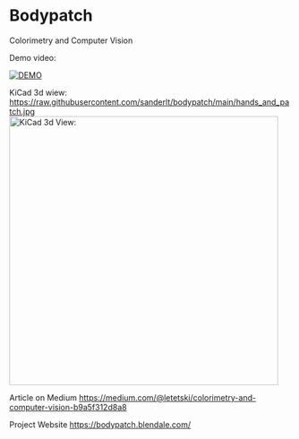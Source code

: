 # Bodypatch 

Colorimetry and Computer Vision


Demo video:

[![DEMO](https://img.youtube.com/vi/iYU6fqf6X8M/0.jpg)](https://www.youtube.com/shorts/iYU6fqf6X8M)

KiCad 3d wiew:
https://raw.githubusercontent.com/sanderlt/bodypatch/main/hands_and_patch.jpg
 <img alt="KiCad 3d View:" src="https://raw.githubusercontent.com/sanderlt/bodypatch/main/media/1.png"  width='480'>

Article on Medium https://medium.com/@letetski/colorimetry-and-computer-vision-b9a5f312d8a8

Project Website https://bodypatch.blendale.com/

